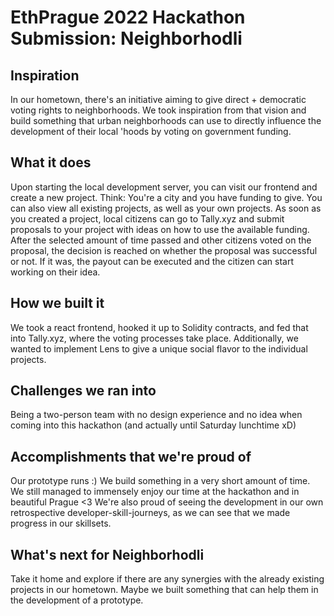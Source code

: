 # EthPrague 2022 Hackathon Submission: Neighborhodli

## Inspiration
In our hometown, there's an initiative aiming to give direct + democratic voting rights to neighborhoods. We took inspiration from that vision and build something that urban neighborhoods can use to directly influence the development of their local 'hoods by voting on government funding. 

## What it does
Upon starting the local development server, you can visit our frontend and create a new project. Think: You're a city and you have funding to give. You can also view all existing projects, as well as your own projects. 
As soon as you created a project, local citizens can go to Tally.xyz and submit proposals to your project with ideas on how to use the available funding. After the selected amount of time passed and other citizens voted on the proposal, the decision is reached on whether the proposal was successful or not. If it was, the payout can be executed and the citizen can start working on their idea. 

## How we built it
We took a react frontend, hooked it up to Solidity contracts, and fed that into Tally.xyz, where the voting processes take place. Additionally, we wanted to implement Lens to give a unique social flavor to the individual projects. 

## Challenges we ran into
Being a two-person team with no design experience and no idea when coming into this hackathon (and actually until Saturday lunchtime xD) 

## Accomplishments that we're proud of
Our prototype runs :) We build something in a very short amount of time.  We still managed to immensely enjoy our time at the hackathon and in beautiful Prague <3 We're also proud of seeing the development in our own retrospective developer-skill-journeys, as we can see that we made progress in our skillsets. 

## What's next for Neighborhodli
Take it home and explore if there are any synergies with the already existing projects in our hometown. Maybe we built something that can help them in the development of a prototype. 